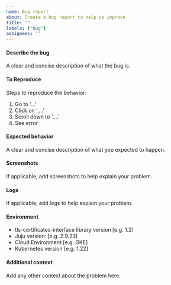 ```yaml
---
name: Bug report
about: Create a bug report to help us improve
title: ""
labels: ["bug"]
assignees: ''
---
```


#### Describe the bug

A clear and concise description of what the bug is.

#### To Reproduce

Steps to reproduce the behavior:

1. Go to '...'
2. Click on '....'
3. Scroll down to '....'
4. See error

#### Expected behavior

A clear and concise description of what you expected to happen.

#### Screenshots

If applicable, add screenshots to help explain your problem.

#### Logs

If applicable, add logs to help explain your problem.

#### Environment

- tls-certificates-interface library version [e.g. 1.2]
- Juju version: [e.g. 2.9.23]
- Cloud Environment [e.g. GKE]
- Kubernetes version [e.g. 1.22]

#### Additional context

Add any other context about the problem here.
